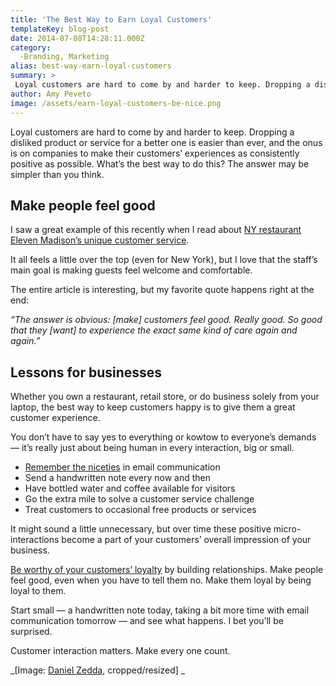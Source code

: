 ```yaml
---
title: 'The Best Way to Earn Loyal Customers'
templateKey: blog-post
date: 2014-07-08T14:28:11.000Z
category: 
  -Branding, Marketing
alias: best-way-earn-loyal-customers
summary: > 
 Loyal customers are hard to come by and harder to keep. Dropping a disliked product or service for a better one is easier than ever, and the onus is on companies to make their customers’ experiences as consistently positive as possible. What’s the best way to do this? The answer may be simpler than you think.
author: Amy Peveto
image: /assets/earn-loyal-customers-be-nice.png
---
```


Loyal customers are hard to come by and harder to keep. Dropping a disliked product or service for a better one is easier than ever, and the onus is on companies to make their customers’ experiences as consistently positive as possible. What’s the best way to do this? The answer may be simpler than you think.

Make people feel good
---------------------

I saw a great example of this recently when I read about [NY restaurant Eleven Madison’s unique customer service](http://www.grubstreet.com/2014/04/eleven-madison-park-foh-staff-detailed-look.html).

It all feels a little over the top (even for New York), but I love that the staff’s main goal is making guests feel welcome and comfortable.

The entire article is interesting, but my favorite quote happens right at the end:

_“The answer is obvious: \[make\] customers feel good. Really good. So good that they \[want\] to experience the exact same kind of care again and again.”_

Lessons for businesses
----------------------

Whether you own a restaurant, retail store, or do business solely from your laptop, the best way to keep customers happy is to give them a great customer experience.

You don’t have to say yes to everything or kowtow to everyone’s demands — it’s really just about being human in every interaction, big or small.

*   [Remember the niceties](http://www.hugedomains.com/domain_profile.cfm?d=socialsolutionscollective&e=com) in email communication
*   Send a handwritten note every now and then
*   Have bottled water and coffee available for visitors
*   Go the extra mile to solve a customer service challenge
*   Treat customers to occasional free products or services

It might sound a little unnecessary, but over time these positive micro-interactions become a part of your customers’ overall impression of your business.

[Be worthy of your customers’ loyalty](/insights/build-relationships-build-wallet-share) by building relationships. Make people feel good, even when you have to tell them no. Make them loyal by being loyal to them.

Start small — a handwritten note today, taking a bit more time with email communication tomorrow — and see what happens. I bet you’ll be surprised.

Customer interaction matters. Make every one count.

_\[Image: [Daniel Zedda](https://www.flickr.com/photos/astragony/10349821713/in/photolist-gLzxpX-kaar98-8dQKWs-hP6izL-fnFySv-duhC8s-dubYSH-dubZUZ-duc51k-e211Fe-duhAzJ-dhL64H-dhKGic-dhKUsm-dhKVG2-dhLvMz-dhKRXJ-dhL8gc-dhLh9Q-dhL9BU-duhEbW-dhLw4C-9UBP8a-c5LfXm-dhKTDB-dhKJLm-dhL29e-dhKHX1-hdYXHg-7BYP9j-hdZb7A-dhLkrY-dhKFxr-dhKVi7-dhKRzS-dhKGDP-dhKXLr-dhLsc9-dhKFvC-dhLvdA-dhL1JH-dhKKer-dhKLsd-dhLkVs-bAnyxR-bAnyJ2-9UUSXU-dhL729-dhLpYA-dhKHWX), cropped/resized\] _